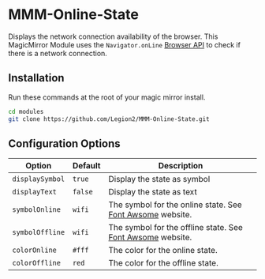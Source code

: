 # MMM-Online-State
Displays the network connection availability of the browser.
This MagicMirror Module uses the `Navigator.onLine` [Browser API](https://whatwebcando.today/online-state.html) to check if there is a network connection.

## Installation
Run these commands at the root of your magic mirror install.

```sh
cd modules
git clone https://github.com/Legion2/MMM-Online-State.git
```
## Configuration Options
| **Option**      | **Default** | **Description**                                                                            |
|-----------------|-------------|--------------------------------------------------------------------------------------------|
| `displaySymbol` | `true`      | Display the state as symbol                                                                |
| `displayText`   | `false`     | Display the state as text                                                                  |
| `symbolOnline`  | `wifi`      | The symbol for the online state. See [Font Awsome](http://fontawesome.io/icons/) website.  |
| `symbolOffline` | `wifi`      | The symbol for the offline state. See [Font Awsome](http://fontawesome.io/icons/) website. |
| `colorOnline`   | `#fff`      | The color for the online state.                                                            |
| `colorOffline`  | `red`       | The color for the offline state.                                                           |
